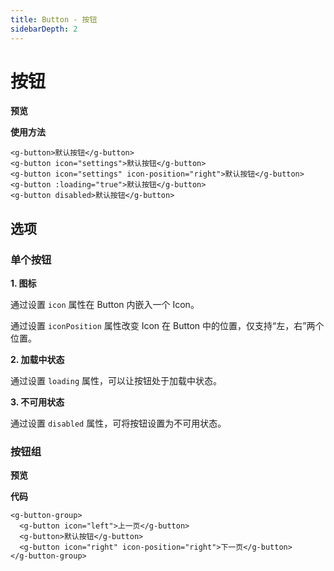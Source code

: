 ```yaml
---
title: Button - 按钮
sidebarDepth: 2
---
```


# 按钮

**预览**

<ClientOnly>
    <button-demos></button-demos>
</ClientOnly>

**使用方法**
```vue
<g-button>默认按钮</g-button>
<g-button icon="settings">默认按钮</g-button>
<g-button icon="settings" icon-position="right">默认按钮</g-button>
<g-button :loading="true">默认按钮</g-button>
<g-button disabled>默认按钮</g-button>
```
<h2>选项</h2>
<h3>单个按钮</h3>

**1. 图标**

通过设置 `icon` 属性在 Button 内嵌入一个 Icon。

通过设置 `iconPosition` 属性改变 Icon 在 Button 中的位置，仅支持“左，右”两个位置。

**2. 加载中状态**

通过设置 `loading` 属性，可以让按钮处于加载中状态。

**3. 不可用状态**

通过设置 `disabled` 属性，可将按钮设置为不可用状态。

<h3>按钮组</h3>

**预览**

<ClientOnly>
    <button-group-demos></button-group-demos>
</ClientOnly>

**代码**
```vue
<g-button-group>
  <g-button icon="left">上一页</g-button>
  <g-button>默认按钮</g-button>
  <g-button icon="right" icon-position="right">下一页</g-button>
</g-button-group>
```